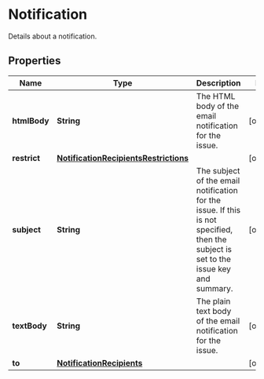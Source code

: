 

# Notification

Details about a notification.

## Properties

| Name | Type | Description | Notes |
|------------ | ------------- | ------------- | -------------|
|**htmlBody** | **String** | The HTML body of the email notification for the issue. |  [optional] |
|**restrict** | [**NotificationRecipientsRestrictions**](NotificationRecipientsRestrictions.md) |  |  [optional] |
|**subject** | **String** | The subject of the email notification for the issue. If this is not specified, then the subject is set to the issue key and summary. |  [optional] |
|**textBody** | **String** | The plain text body of the email notification for the issue. |  [optional] |
|**to** | [**NotificationRecipients**](NotificationRecipients.md) |  |  [optional] |



